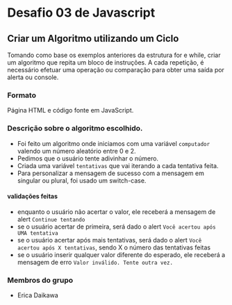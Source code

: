 # Desafio 03 de Javascript
## Criar um Algoritmo utilizando um Ciclo
Tomando como base os exemplos anteriores da estrutura for e while, criar um algoritmo que repita um bloco de instruções. A cada repetição, é necessário efetuar uma operação ou comparação para obter uma saída por alerta ou console.
### Formato
Página HTML e código fonte em JavaScript.

### Descrição sobre o algoritmo escolhido.
- Foi feito um algoritmo onde iniciamos com uma variável `computador` valendo um número aleatório entre 0 e 2.
- Pedimos que o usuário tente adivinhar o número.
- Criada uma variável `tentativas` que vai iterando a cada tentativa feita.
- Para personalizar a mensagem de sucesso com a mensagem em singular ou plural, foi usado um switch-case.

#### validações feitas
- enquanto o usuário não acertar o valor, ele receberá a mensagem de alert `Continue tentando`
- se o usuário acertar de primeira, será dado o alert `Você acertou após UMA tentativa`
- se o usuário acertar após mais tentativas, será dado o alert `Você acertou após X tentativas`, sendo X o número das tentativas feitas
- se o usuário inserir qualquer valor diferente do esperado, ele receberá a mensagem de erro `Valor inválido. Tente outra vez.`

### Membros do grupo
- Erica Daikawa
